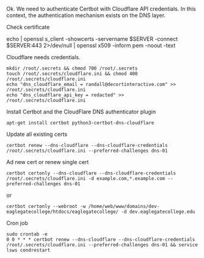 Ok. We need to authenticate Certbot with Cloudflare API credentials. In this context, the authentication mechanism exists on the DNS layer. 

Check certificate

echo | openssl s_client -showcerts -servername $SERVER -connect $SERVER:443 2>/dev/null | openssl x509 -inform pem -noout -text


Cloudflare needs credentials. 
```
mkdir /root/.secrets && chmod 700 /root/.secrets
touch /root/.secrets/cloudflare.ini && chmod 400 /root/.secrets/cloudflare.ini
echo "dns_cloudflare_email = randall@decortinteractive.com" >> /root/.secrets/cloudflare.ini
echo "dns_cloudflare_api_key = redacted" >> /root/.secrets/cloudflare.ini
```


Install Certbot and the CloudFlare DNS authenticator plugin
```
apt-get install certbot python3-certbot-dns-cloudflare
```


Update all existing certs 
```
certbot renew --dns-cloudflare --dns-cloudflare-credentials /root/.secrets/cloudflare.ini --preferred-challenges dns-01
```


Ad new cert or renew single cert
```
certbot certonly --dns-cloudflare --dns-cloudflare-credentials /root/.secrets/cloudflare.ini -d example.com,*.example.com --preferred-challenges dns-01
```
or
```
certbot certonly --webroot -w /home/web/www/domains/dev-eaglegatecollege/htdocs/eaglegatecollege/ -d dev.eaglegatecollege.edu
```
Cron job
```
sudo crontab -e
0 0 * * * certbot renew --dns-cloudflare --dns-cloudflare-credentials /root/.secrets/cloudflare.ini --preferred-challenges dns-01 && service lsws condrestart
```
